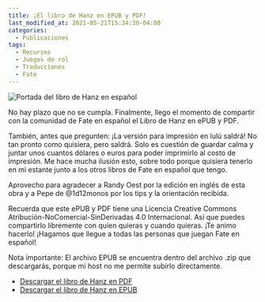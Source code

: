 ```yaml
---
title: ¡El libro de Hanz en EPUB y PDF!
last_modified_at: 2021-05-21T15:34:30-04:00
categories:
  - Publicaciones
tags:
  - Recursos
  - Juegos de rol
  - Traducciones
  - Fate
---
```

![Portada del libro de Hanz en español](https://laesquinadelrol.files.wordpress.com/2021/07/black-and-white-flat-minimalist-bag-business-animated-social-media-graphic.png)

No hay plazo que no se cumpla. Finalmente, llego el momento de compartir con la comunidad de Fate en español el Libro de Hanz en ePUB y PDF.

También, antes que pregunten: ¡La versión para impresión en lulú saldrá! No tan pronto como quisiera, pero saldrá. Solo es cuestión de guardar calma y juntar unos cuantos dólares  o euros para poder imprimirlo al costo de impresión. Me hace mucha ilusión esto, sobre todo porque quisiera tenerlo en mi estante junto a los otros libros de Fate en español que tengo.

Aprovecho para agradecer a Randy Oest por la edición en inglés de esta obra y a Pepe de @1d12monos por los tips y la orientación recibida.

Recuerda que este ePUB y PDF tiene una Licencia Creative Commons Atribución-NoComercial-SinDerivadas 4.0 Internacional. Así que puedes compartirlo libremente con quien quieras y cuando quieras. ¡Te animo hacerlo! ¡Hagamos que llegue a todas las personas que juegan Fate en español!

Nota importante: El archivo EPUB se encuentra dentro del archivo .zip que descargarás, porque mi host no me permite subirlo directamente.

- [Descargar el libro de Hanz en PDF](https://laesquinadelrol.files.wordpress.com/2021/08/librodehanz-es.pdf)
- [Descargar el libro de Hanz en EPUB](https://laesquinadelrol.files.wordpress.com/2021/07/es-librodehanz.zip)


<script type='text/javascript' src='https://storage.ko-fi.com/cdn/widget/Widget_2.js'></script><script type='text/javascript'>kofiwidget2.init('Invítame un café', '#29abe0', 'X8X035NUM');kofiwidget2.draw();</script>
